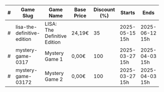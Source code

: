 |#|Game Slug|Game Name|Base Price|Discount (%)|Starts|Ends|
|---|---|---|---|---|---|---|
|#|lisa-the-definitive-edition|LISA: The Definitive Edition|24,19€|35|2025-05-15 15h|2025-06-12 15h|
|#|mystery-game-0317|Mystery Game 1|0,00€|100|2025-03-27 15h|2025-04-03 15h|
|#|mystery-game-03172|Mystery Game 2|0,00€|100|2025-03-27 15h|2025-04-03 15h|
